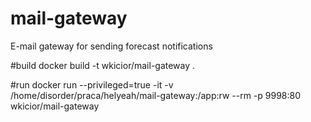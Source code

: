 # mail-gateway
E-mail gateway for sending forecast notifications

#build
docker build -t wkicior/mail-gateway .

#run
docker run --privileged=true -it -v /home/disorder/praca/helyeah/mail-gateway:/app:rw --rm -p 9998:80 wkicior/mail-gateway


